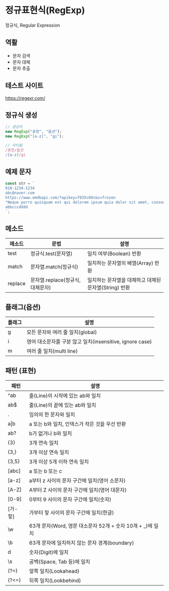 # 정규표현식(RegExp)

정규식, Regular Expression

## 역활

- 문자 검색
- 문자 대체
- 문자 추출

## 테스트 사이트

https://regexr.com/

## 정규식 생성

```js
// 생성자
new RegExp("표현", "옵션");
new RegExp("[a-z]", "gi");

// 리터럴
/표현/옵션
/[a-z]/gi
```

## 예제 문자

```js
const str = `
010-1234-1234
abc@naver.com
https://www.omdbapi.com/?apikey=7035c60c&s=frozen
"Neque porro quisquam est qui dolorem ipsum quia dolor sit amet, consectetur, adipisci velit..."
abbcccdddd
`;
```

## 메소드

| 메소드  | 문법                            | 설명                                                  |
| ------- | ------------------------------- | ----------------------------------------------------- |
| test    | 정규식.test(문자열)             | 일치 여부(Boolean) 반환                               |
| match   | 문자열.match(정규식)            | 일치하는 문자열의 배열(Array) 반환                    |
| replace | 문자열.replace(정규식,대체문자) | 일치하는 문자열을 대체하고 대체된 문자열(String) 반환 |

## 플래그(옵션)

| 플래그 | 설명                                                     |
| ------ | -------------------------------------------------------- |
| g      | 모든 문자와 여러 줄 일치(global)                         |
| i      | 영어 대소문자를 구분 않고 일치(insensitive, ignore case) |
| m      | 여러 줄 일치(multi line)                                 |

## 패턴 (표현)

| 패턴       | 설명                                                        |
| ---------- | ----------------------------------------------------------- |
| ^ab        | 줄(Line)의 시작에 있는 ab와 일치                            |
| ab$        | 줄(Line)의 끝에 있는 ab와 일치                              |
| .          | 임의의 한 문자와 일치                                       |
| a&verbar;b | a 또는 b와 일치, 인덱스가 작은 것을 우선 반환               |
| ab?        | b가 없거나 b와 일치                                         |
| {3}        | 3개 연속 일치                                               |
| {3,}       | 3개 이상 연속 일치                                          |
| {3,5}      | 3개 이상 5개 이하 연속 일치                                 |
| [abc]      | a 또는 b 또는 c                                             |
| [a-z]      | a부터 z 사이의 문자 구간에 일치(영어 소문자)                |
| [A-Z]      | A부터 Z 사이의 문자 구간에 일치(영어 대문자)                |
| [0-9]      | 0부터 9 사이의 문자 구간에 일치(숫자)                       |
| [가-힣]    | 가부터 힣 사이의 문자 구간에 일치(한글)                     |
| \w         | 63개 문자(Word, 영문 대소문자 52개 + 숫자 10개 + \_)에 일치 |
| \b         | 63개 문자에 일치하지 않는 문자 경계(boundary)               |
| d          | 숫자(Digit)에 일치                                          |
| \s         | 공백(Space, Tab 등)에 일치                                  |
| (?=)       | 앞쪽 일치(Lookahead)                                        |
| (?<=)      | 뒤쪽 일치(Lookbehind)                                       |
